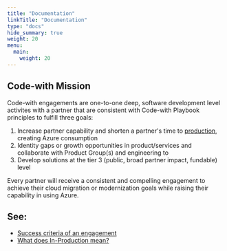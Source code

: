 ```yaml
---
title: "Documentation"
linkTitle: "Documentation"
type: "docs"
hide_summary: true
weight: 20
menu:
  main:
    weight: 20
---
```


## Code-with Mission 

Code-with engagements are one-to-one deep, software development level activites with a partner that are consistent with Code-with Playbook principles to fulfill three goals:

1. Increase partner capability and shorten a partner's time to [production](./inprod.md), creating Azure consumption
2. Identity gaps or growth opportunities in product/services and collaborate with Product Group(s) and engineering to
3. Develop solutions at the tier 3 (public, broad partner impact, fundable) level 

Every partner will receive a consistent and compelling engagement to achieve their cloud migration or modernization goals while raising their capability in using Azure.

## See: 
-   [Success criteria of an engagement](./engagements.md)
-   [What does In-Production mean?](./inprod.md)